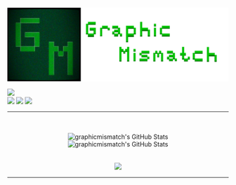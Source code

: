 <a href="https://graphicmismatch.github.io/"><img src="Assets/header.png"/></a>

<a href="https://discord.com/users/433953456315957258"> <img src="https://lanyard.cnrad.dev/api/433953456315957258"></a> <br>
<a href="https://www.linkedin.com/in/rayan-madan/"><img src="https://img.shields.io/badge/LinkedIn-0A66C2?logo=linkedin&logoColor=fff&style=flat"/></a>
<a href="https://graphicmismatch.itch.io/"><img src="https://img.shields.io/badge/Itch.io-FA5C5C?logo=itchdotio&logoColor=fff&style=flat"/></a>
<a href="https://www.instagram.com/graphicmismatch/"><img src="https://img.shields.io/badge/Instagram-E4405F?logo=instagram&logoColor=fff&style=flat"/></a><br>
<hr>  
<p align="center">
  <br>
  <br>
   <img src="https://github-readme-stats.vercel.app/api/top-langs/?username=graphicmismatch&theme=chartreuse-dark&show_icons=true&hide_border=true&layout=compact" alt="graphicmismatch's GitHub Stats" /> <br>
  <img src="https://github-readme-stats.vercel.app/api?username=graphicmismatch&theme=chartreuse-dark&show_icons=true&hide_border=true&count_private=true" alt="graphicmismatch's GitHub Stats" /> <br>
  <br>
  <br>
  <img src="https://skillicons.dev/icons?i=git,github,py,discord,bots,vscode,unity,bash,cs,java,linux,raspberrypi" />
  <hr>
</a>
</p>



